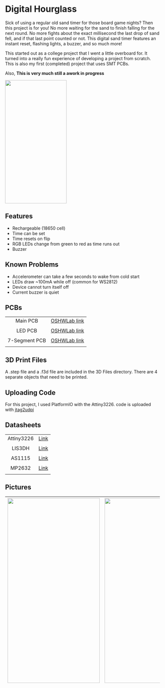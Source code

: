 
# Digital Hourglass

Sick of using a regular old sand timer for those board game nights? Then this project is for you! No more waiting for the sand to finish falling for the next round. No more fights about the exact millisecond the last drop of sand fell, and if that last point counted or not. This digital sand timer features an instant reset, flashing lights, a buzzer, and so much more!

This started out as a college project that I went a little overboard for. It turned into a really fun experience of developing a project from scratch. This is also my first (completed) project that uses SMT PCBs.

Also, **This is very much still a awork in progress**

<img src="https://s11.gifyu.com/images/ezgif-3-dc91cbdd8c.gif" data-canonical-src="https://s11.gifyu.com/images/ezgif-3-dc91cbdd8c.gif" width="200" height="400" />


## Features

- Rechargeable (18650 cell)
- Time can be set
- Time resets on flip
- RGB LEDs change from green to red as time runs out
- Buzzer

## Known Problems

- Accelerometer can take a few seconds to wake from cold start
- LEDs draw ~100mA while off (common for WS2812)
- Device cannot turn itself off
- Current buzzer is quiet

## PCBs
|||
|:-------------:|:-------------:|
|Main PCB|[OSHWLab link](https://oshwlab.com/somdahlfinnley/timer-hourglass)|
|||
|LED PCB|[OSHWLab link](https://oshwlab.com/somdahlfinnley/hourglass_leds)|
|||
|7-Segment PCB|[OSHWLab link](https://oshwlab.com/somdahlfinnley/hourglass_7seg)|
|||

## 3D Print Files
A .step file and a .f3d file are included in the 3D Files directory. There are 4 separate objects that need to be printed.

## Uploading Code
For this project, I used PlatformIO with the Attiny3226. code is uploaded with [jtag2udpi](https://github.com/ElTangas/jtag2updi)

## Datasheets 
|||
|:-:|:-:|
|Attiny3226|[Link](https://www.mouser.com/datasheet/2/268/ATtiny3224_3226_3227_Data_Sheet_DS40002345B-2940847.pdf)|
|||
|LIS3DH|[Link](https://www.mouser.com/datasheet/2/389/lis3dh-1849589.pdf)|
|||
|AS1115|[Link](https://www.mouser.com/datasheet/2/588/AS1115_DS000206_1_00-1512924.pdf)|
|||
|MP2632|[Link](https://www.monolithicpower.com/en/documentview/productdocument/index/version/2/document_type/Datasheet/lang/en/sku/MP2632/document_id/1446/)|
|||

## Pictures

| <img src="https://i.ibb.co/NykYhf7/20230427-194008.jpg" data-canonical-src="https://i.ibb.co/NykYhf7/20230427-194008.jpg" width="300" height="600" />        | <img src="https://i.ibb.co/q1pr0GS/20230427-193904.jpg" data-canonical-src="https://i.ibb.co/q1pr0GS/20230427-193904.jpg" width="300" height="600" />           |
| ------------- |:-------------:|


